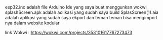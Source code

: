 esp32.ino adalah file Arduino Ide yang saya buat menggunkan wokwi 
splashScreen.apk adalah aolikasi yang sudah saya build 
SplasScreen(1).aia adalah aplikasi yang sudah saya ekport dan teman teman bisa mengimport nya dalam website kodular

link Wokwi : https://wokwi.com/projects/353101617767273473 